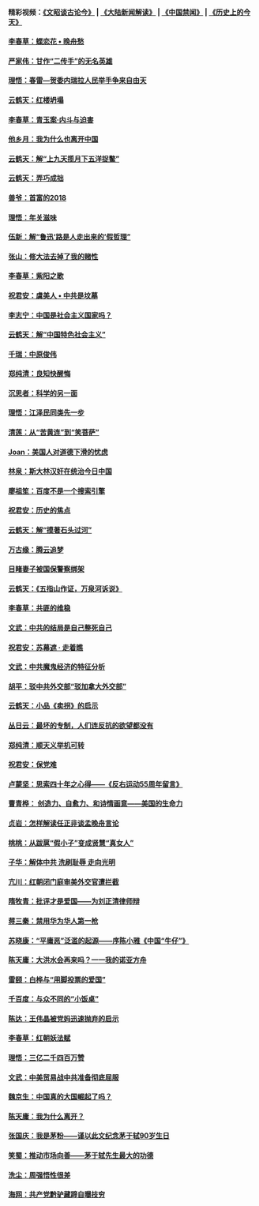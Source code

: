 #### 精彩视频：[《文昭谈古论今》](https://github.com/gfw-breaker/wenzhao/blob/master/README.md?t=01280330) | [《大陆新闻解读》](https://github.com/gfw-breaker/ntdtv-comedy/blob/master/README.md?t=01280330) | [《中国禁闻》](https://github.com/gfw-breaker/ntdtv-news/blob/master/README.md?t=01280330) | [《历史上的今天》](https://github.com/gfw-breaker/today-in-history/blob/master/README.md?t=01280330) 

#### [李春草：蝶恋花  •  晚舟愁](../pages/nsc993/n11006605.md?t=01280330) 

#### [严家伟：甘作“二传手”的无名英雄](../pages/nsc993/n11005340.md?t=01280330) 

#### [理悟：春雷—贺委内瑞拉人民举手争来自由天](../pages/nsc993/n11005334.md?t=01280330) 

#### [云鹤天：红楼坍塌](../pages/nsc993/n11005318.md?t=01280330) 

#### [李春草：青玉案·内斗与迫害](../pages/nsc993/n11005306.md?t=01280330) 

#### [他乡月：我为什么也离开中国](../pages/nsc993/n11003553.md?t=01280330) 

#### [云鹤天：解“上九天揽月下五洋捉鳖”](../pages/nsc993/n11000750.md?t=01280330) 

#### [云鹤天：弄巧成拙](../pages/nsc993/n11000722.md?t=01280330) 

#### [兽爷：首富的2018](../pages/nsc993/n11000693.md?t=01280330) 

#### [理悟：年关滋味](../pages/nsc993/n10998847.md?t=01280330) 

#### [伍新：解“鲁迅‘路是人走出来的’假哲理”](../pages/nsc993/n10998777.md?t=01280330) 

#### [张山：修大法去掉了我的赌性](../pages/nsc993/n10997702.md?t=01280330) 

#### [李春草：紫阳之歌](../pages/nsc993/n10997679.md?t=01280330) 

#### [祝君安：虞美人 • 中共是坟墓](../pages/nsc993/n10996090.md?t=01280330) 

#### [李志宁：中国是社会主义国家吗？](../pages/nsc993/n10996097.md?t=01280330) 

#### [云鹤天：解“中国特色社会主义”](../pages/nsc993/n10996043.md?t=01280330) 

#### [千瑞：中原俊伟](../pages/nsc993/n10995401.md?t=01280330) 

#### [郑纯清：良知快醒悔](../pages/nsc993/n10995385.md?t=01280330) 

#### [沉思者：科学的另一面](../pages/nsc993/n10996074.md?t=01280330) 

#### [理悟：江泽民同类先一步](../pages/nsc993/n10995378.md?t=01280330) 

#### [清莲：从“苦黄连”到“笑菩萨”](../pages/nsc993/n10995466.md?t=01280330) 

#### [Joan：美国人对道德下滑的忧虑](../pages/nsc993/n10995424.md?t=01280330) 

#### [林泉：斯大林汉奸在统治今日中国](../pages/nsc993/n10995210.md?t=01280330) 

#### [廖祖笙：百度不是一个搜索引擎](../pages/nsc993/n10994961.md?t=01280330) 

#### [祝君安：历史的焦点](../pages/nsc993/n10994925.md?t=01280330) 

#### [云鹤天：解“摸著石头过河”](../pages/nsc993/n10993325.md?t=01280330) 

#### [万古缘：腾云追梦](../pages/nsc993/n10993120.md?t=01280330) 

#### [目睹妻子被国保警察绑架](../pages/nsc993/n10991525.md?t=01280330) 

#### [云鹤天：《五指山作证，万泉河诉说》](../pages/nsc993/n10991603.md?t=01280330) 

#### [李春草：共匪的维稳](../pages/nsc993/n10991348.md?t=01280330) 

#### [文武：中共的结局是自己整死自己](../pages/nsc993/n10989899.md?t=01280330) 

#### [祝君安：苏幕遮 · 走着瞧](../pages/nsc993/n10988901.md?t=01280330) 

#### [文武：中共魔鬼经济的特征分析](../pages/nsc993/n10987387.md?t=01280330) 

#### [胡平：驳中共外交部“驳加拿大外交部”](../pages/nsc993/n10987378.md?t=01280330) 

#### [云鹤天：小品《卖拐》的启示](../pages/nsc993/n10984392.md?t=01280330) 

#### [丛日云：最坏的专制，人们连反抗的欲望都没有](../pages/nsc993/n10984377.md?t=01280330) 

#### [郑纯清：顺天义举机可转](../pages/nsc993/n10984369.md?t=01280330) 

#### [祝君安：保党难](../pages/nsc993/n10984362.md?t=01280330) 

#### [卢蒙坚：思索四十年之心得——《反右运动55周年留言》](../pages/nsc993/n10984355.md?t=01280330) 

#### [曹青桦： 创造力、自愈力、和诗情画意——美国的生命力](../pages/nsc993/n10984216.md?t=01280330) 

#### [贞岩：怎样解读任正非谈孟晚舟言论](../pages/nsc993/n10984650.md?t=01280330) 

#### [桃桃：从跋扈“假小子”变成贤慧“真女人”](../pages/nsc993/n10984416.md?t=01280330) 

#### [子华：解体中共 洗刷耻辱 走向光明](../pages/nsc993/n10984019.md?t=01280330) 

#### [亢川：红朝闭门庭审美外交官遭拦截](../pages/nsc993/n10984050.md?t=01280330) 

#### [隋牧青：批评才是爱国——为刘正清律师辩](../pages/nsc993/n10983057.md?t=01280330) 

#### [蒋三秦：禁用华为华人第一枪](../pages/nsc993/n10982973.md?t=01280330) 

#### [苏晓康：“平庸恶”泛滥的起源——序陈小雅《中国“牛仔”》](../pages/nsc993/n10982008.md?t=01280330) 

#### [陈天庸：大洪水会再来吗？一一我的诺亚方舟](../pages/nsc993/n10981086.md?t=01280330) 

#### [雷颐：白桦与“用脚投票的爱国”](../pages/nsc993/n10981048.md?t=01280330) 

#### [千百度：与众不同的“小饭桌”](../pages/nsc993/n10978639.md?t=01280330) 

#### [陈达：王伟晶被党妈迅速抛弃的启示](../pages/nsc993/n10976450.md?t=01280330) 

#### [李春草：红朝妖法赋](../pages/nsc993/n10976387.md?t=01280330) 

#### [理悟：三亿二千四百万赞](../pages/nsc993/n10975966.md?t=01280330) 

#### [文武：中美贸易战中共准备彻底屈服](../pages/nsc993/n10974571.md?t=01280330) 

#### [魏京生：中国真的大国崛起了吗？](../pages/nsc993/n10974530.md?t=01280330) 

#### [陈天庸：我为什么离开？](../pages/nsc993/n10974493.md?t=01280330) 

#### [张国庆：我是茅粉——谨以此文纪念茅于轼90岁生日](../pages/nsc993/n10974477.md?t=01280330) 

#### [笑蜀：推动市场向善——茅于轼先生最大的功德](../pages/nsc993/n10974451.md?t=01280330) 

#### [洗尘：周强悟性很差](../pages/nsc993/n10973701.md?t=01280330) 

#### [海网：共产党黔驴藏蹄自曝技穷](../pages/nsc993/n10969562.md?t=01280330) 

